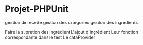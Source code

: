 # Projet-PHPUnit

gestion de recette
gestion des categories
gestion des ingredients






Faire la supretion des ingrédient
L'ajout d'ingrédient
Leur fonction correspondante dans le test
Le dataProvider